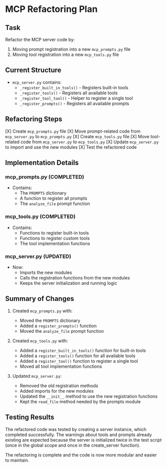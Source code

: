 # MCP Refactoring Plan

## Task
Refactor the MCP server code by:
1. Moving prompt registration into a new `mcp_prompts.py` file
2. Moving tool registration into a new `mcp_tools.py` file

## Current Structure
- `mcp_server.py` contains:
  - `_register_built_in_tools()` - Registers built-in tools
  - `_register_tools()` - Registers all available tools
  - `_register_tool_tool()` - Helper to register a single tool
  - `_register_prompts()` - Registers all available prompts

## Refactoring Steps
[X] Create `mcp_prompts.py` file
[X] Move prompt-related code from `mcp_server.py` to `mcp_prompts.py`
[X] Create `mcp_tools.py` file
[X] Move tool-related code from `mcp_server.py` to `mcp_tools.py`
[X] Update `mcp_server.py` to import and use the new modules
[X] Test the refactored code

## Implementation Details

### mcp_prompts.py (COMPLETED)
- Contains:
  - The `PROMPTS` dictionary
  - A function to register all prompts
  - The `analyze_file` prompt function

### mcp_tools.py (COMPLETED)
- Contains:
  - Functions to register built-in tools
  - Functions to register custom tools
  - The tool implementation functions

### mcp_server.py (UPDATED)
- Now:
  - Imports the new modules
  - Calls the registration functions from the new modules
  - Keeps the server initialization and running logic

## Summary of Changes
1. Created `mcp_prompts.py` with:
   - Moved the `PROMPTS` dictionary
   - Added a `register_prompts()` function
   - Moved the `analyze_file` prompt function

2. Created `mcp_tools.py` with:
   - Added a `register_built_in_tools()` function for built-in tools
   - Added a `register_tools()` function for all available tools
   - Added a `register_tool()` function to register a single tool
   - Moved all tool implementation functions

3. Updated `mcp_server.py`:
   - Removed the old registration methods
   - Added imports for the new modules
   - Updated the `__init__` method to use the new registration functions
   - Kept the `read_file` method needed by the prompts module

## Testing Results
The refactored code was tested by creating a server instance, which completed successfully. The warnings about tools and prompts already existing are expected because the server is initialized twice in the test script (once in the global scope and once in the create_server function).

The refactoring is complete and the code is now more modular and easier to maintain. 